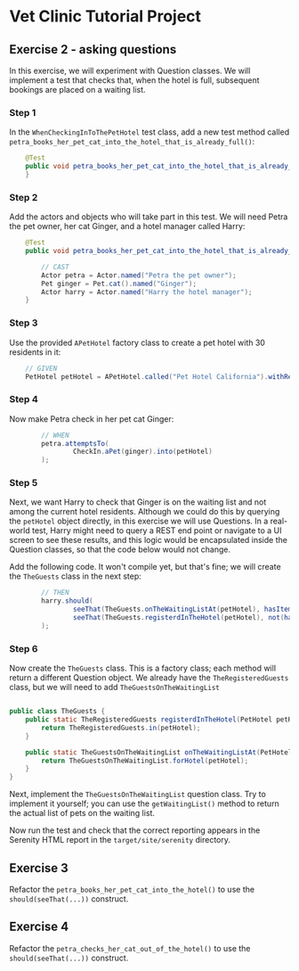 # Vet Clinic Tutorial Project

## Exercise 2 - asking questions

In this exercise, we will experiment with Question classes. We will implement a test that checks that, when the hotel is full, subsequent bookings are placed on a waiting list.

### Step 1
In the `WhenCheckingInToThePetHotel` test class, add a new test method called `petra_books_her_pet_cat_into_the_hotel_that_is_already_full()`:

```java
    @Test
    public void petra_books_her_pet_cat_into_the_hotel_that_is_already_full() {
    }
```

### Step 2

Add the actors and objects who will take part in this test. We will need Petra the pet owner, her cat Ginger, and a hotel manager called Harry:

```java
    @Test
    public void petra_books_her_pet_cat_into_the_hotel_that_is_already_full() {

        // CAST
        Actor petra = Actor.named("Petra the pet owner");
        Pet ginger = Pet.cat().named("Ginger");
        Actor harry = Actor.named("Harry the hotel manager");
    }
```

### Step 3
Use the provided `APetHotel` factory class to create a pet hotel with 30 residents in it:
```java
    // GIVEN
    PetHotel petHotel = APetHotel.called("Pet Hotel California").withResidents(20);
```

### Step 4

Now make Petra check in her pet cat Ginger:

```java
        // WHEN
        petra.attemptsTo(
                CheckIn.aPet(ginger).into(petHotel)
        );
```

### Step 5

Next, we want Harry to check that Ginger is on the waiting list and not among the current hotel residents. 
Although we could do this by querying the `petHotel` object directly, in this exercise we will use Questions. 
In a real-world test, Harry might need to query a REST end point or navigate to a UI screen to see these results, 
and this logic would be encapsulated inside the Question classes, so that the code below would not change.

Add the following code. It won't compile yet, but that's fine; we will create the `TheGuests` class in the next step:
 
```java
        // THEN
        harry.should(
                seeThat(TheGuests.onTheWaitingListAt(petHotel), hasItem(ginger)),
                seeThat(TheGuests.registerdInTheHotel(petHotel), not(hasItem(ginger)))
        );
```

### Step 6

Now create the `TheGuests` class. This is a factory class; each method will return a different Question object. 
We already have the `TheRegisteredGuests` class, but we will need to add `TheGuestsOnTheWaitingList`

```java

public class TheGuests {
    public static TheRegisteredGuests registerdInTheHotel(PetHotel petHotel) {
        return TheRegisteredGuests.in(petHotel);
    }

    public static TheGuestsOnTheWaitingList onTheWaitingListAt(PetHotel petHotel) {
        return TheGuestsOnTheWaitingList.forHotel(petHotel);
    }
}
```

Next, implement the `TheGuestsOnTheWaitingList` question class. Try to implement it yourself; you can use the `getWaitingList()` method to return the actual list of pets on the waiting list.
 
Now run the test and check that the correct reporting appears in the Serenity HTML report in the `target/site/serenity` directory.

## Exercise 3

Refactor the `petra_books_her_pet_cat_into_the_hotel()` to use the `should(seeThat(...))` construct.

## Exercise 4

Refactor the `petra_checks_her_cat_out_of_the_hotel()` to use the `should(seeThat(...))` construct.